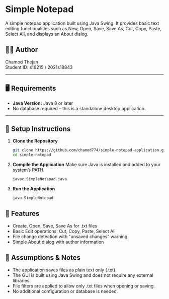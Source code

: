 # Simple Notepad

A simple notepad application built using Java Swing. It provides basic text editing functionalities such as New, Open, Save, Save As, Cut, Copy, Paste, Select All, and displays an About dialog.

## 👨‍💻 Author
Chamod Thejan  
Student ID: s16215 / 2021s18843

---

## 🖥️ Requirements

- **Java Version:** Java 8 or later
- No database required – this is a standalone desktop application.

---

## 🚀 Setup Instructions

1. **Clone the Repository**
   ```bash
   git clone https://github.com/chamod774/simple-notepad-application.git
   cd simple-notepad
   ```
2. **Compile the Application**
Make sure Java is installed and added to your system’s PATH.
   ```bash
   javac SimpleNotepad.java
   ```
3. **Run the Application**
   ```bash
   java SimpleNotepad
   ```

## 📝 Features

 - Create, Open, Save, Save As for .txt files
 - Basic Edit operations: Cut, Copy, Paste, Select All
 - File change detection with "unsaved changes" warning
 - Simple About dialog with author information

## 📌 Assumptions & Notes

 - The application saves files as plain text only (.txt).
 - The GUI is built using Java Swing and does not require any external libraries.
 - File filters are applied to allow only .txt files when opening or saving.
 - No additional configuration or database is needed.
